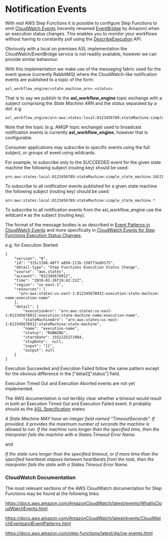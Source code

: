 # Notification Events
With *real* AWS Step Functions it is possible to configure Step Functions to emit [CloudWatch Events](https://docs.aws.amazon.com/step-functions/latest/dg/cw-events.html) (recently renamed [EventBridge](https://docs.aws.amazon.com/eventbridge/latest/userguide/what-is-amazon-eventbridge.html) by Amazon) when an execution status changes. This enables you to monitor your workflows without having to constantly poll using the [DescribeExecution](https://docs.aws.amazon.com/step-functions/latest/apireference/API_DescribeExecution.html) API.

Obviously with a local on premises ASL implementation the CloudWatch/EventBridge service is not readily available, however we can provide similar behaviour.

With this implementation we make use of the messaging fabric used for the event queue (currently RabbitMQ) where the CloudWatch-like notification events are published to a topic of the form:
```
asl_workflow_engine/<state_machine_arn>.<status>
```
That is to say we publish to the **asl_workflow_engine** topic exchange with a subject comprising the *State Machine ARN* and the *status* separated by a dot. e.g.
```
asl_workflow_engine/arn:aws:states:local:0123456789:stateMachine:simple_state_machine.SUCCEEDED
```
Note that the topic (e.g. AMQP topic exchange) used to broadcast notification events is currently **asl_workflow_engine**, however that is configurable.

Consumer applications may subscribe to specific events using the full subject, or groups of event using wildcards.

For example, to subscribe only to the SUCCEEDED event for the given state machine the following subject (routing key) should be used:
```
arn:aws:states:local:0123456789:stateMachine:simple_state_machine.SUCCEEDED
```
To subscribe to all notification events published for a given state machine the following subject (routing key) should be used:
```
arn:aws:states:local:0123456789:stateMachine:simple_state_machine.*
```
To subscribe to all notification events from the asl_workflow_engine use the wildcard `#` as the subject (routing key).

The format of the message bodies is as described in [Event Patterns in CloudWatch Events](https://docs.aws.amazon.com/AmazonCloudWatch/latest/events/CloudWatchEventsandEventPatterns.html) and more specifically in [CloudWatch Events for Step Functions Execution Status Changes](https://docs.aws.amazon.com/step-functions/latest/dg/cw-events.html).

e.g. for Execution Started
```
{
    "version": "0",
    "id": "315c1398-40ff-a850-213b-158f73e60175",
    "detail-type": "Step Functions Execution Status Change",
    "source": "aws.states",
    "account": "012345678912",
    "time": "2019-02-26T19:42:21Z",
    "region": "us-east-1",
    "resources": [
      "arn:aws:states:us-east-1:012345678912:execution:state-machine-name:execution-name"
    ],
    "detail": {
        "executionArn": "arn:aws:states:us-east-1:012345678912:execution:state-machine-name:execution-name",
        "stateMachineArn": "arn:aws:states:us-east-1:012345678912:stateMachine:state-machine",
        "name": "execution-name",
        "status": "RUNNING",
        "startDate": 1551225271984,
        "stopDate":  null,
        "input": "{}",
        "output": null
    }
}
```
Execution Succeeded and Execution Failed follow the same pattern except for the obvious difference in the ["detail]["status"] field.

Execution Timed Out and Execution Aborted events are not yet implemented.

The AWS documentation is not terribly clear whether a timeout would result in both an Execution Timed Out and Execution Failed event. It probably should as the [ASL Specification](https://states-language.net/spec.html) states:

*A State Machine MAY have an integer field named “TimeoutSeconds”. If provided, it provides the maximum number of seconds the machine is allowed to run. If the machine runs longer than the specified time, then the interpreter fails the machine with a States.Timeout Error Name.*

and

 *If the state runs longer than the specified timeout, or if more time than the specified heartbeat elapses between heartbeats from the task, then the interpreter fails the state with a States.Timeout Error Name.*

### CloudWatch Documentation
The most relevant sections of the AWS CloudWatch documentation for Step Functions may be found at the following links:

https://docs.aws.amazon.com/AmazonCloudWatch/latest/events/WhatIsCloudWatchEvents.html

https://docs.aws.amazon.com/AmazonCloudWatch/latest/events/CloudWatchEventsandEventPatterns.html

https://docs.aws.amazon.com/step-functions/latest/dg/cw-events.html
